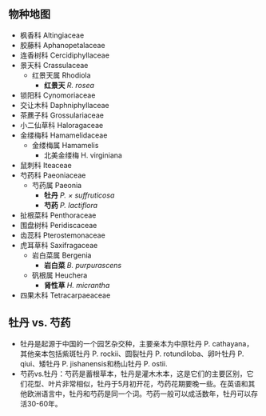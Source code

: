 ## 物种地图

* 枫香科 Altingiaceae
* 胶藤科 Aphanopetalaceae
* 连香树科 Cercidiphyllaceae
* 景天科 Crassulaceae
	* 红景天属 Rhodiola
		* **红景天** *R. rosea*
* 锁阳科 Cynomoriaceae
* 交让木科 Daphniphyllaceae
* 茶藨子科 Grossulariaceae
* 小二仙草科 Haloragaceae
* 金缕梅科 Hamamelidaceae
  * 金缕梅属 Hamamelis
	  * 北美金缕梅 H. virginiana
* 鼠刺科 Iteaceae
* 芍药科 Paeoniaceae
	* 芍药属 Paeonia
		* **牡丹** *P. × suffruticosa*
		* **芍药** *P. lactiflora*			
* 扯根菜科 Penthoraceae
* 围盘树科 Peridiscaceae
* 齿蕊科 Pterostemonaceae
* 虎耳草科 Saxifragaceae
	* 岩白菜属 Bergenia
		* **岩白菜** *B. purpurascens*
	* 矾根属 Heuchera
		* **肾性草** *H. micrantha*
* 四果木科 Tetracarpaeaceae



## 牡丹 vs. 芍药

* 牡丹是起源于中国的一个园艺杂交种，主要亲本为中原牡丹 P. cathayana，其他亲本包括紫斑牡丹 P. rockii、圆裂牡丹 P. rotundiloba、卵叶牡丹 P. qiui、矮牡丹 P. jishanensis和杨山牡丹 P. ostii.
* 芍药vs.牡丹：芍药是蓄根草本，牡丹是灌木木本，这是它们的主要区别，它们花型、叶片非常相似，牡丹于5月初开花，芍药花期要晚一些。在英语和其他欧洲语言中，牡丹和芍药是同一个词。芍药一般可以成活数年，牡丹可以存活30-60年。
